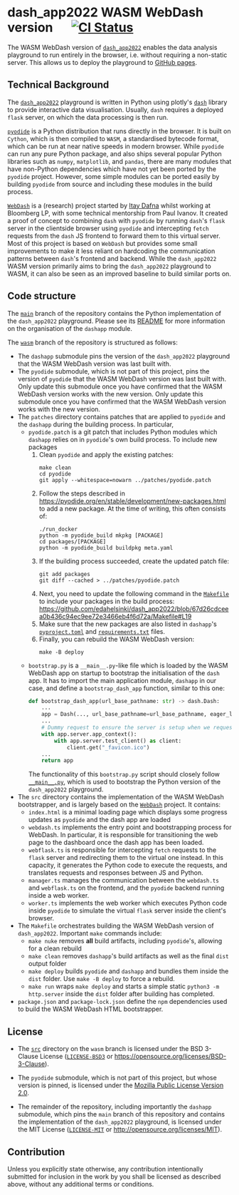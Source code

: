 # dash_app2022 WASM WebDash version &emsp; [![CI Status]][workflow]

[CI Status]: https://img.shields.io/github/workflow/status/edahelsinki/dash_app2022/gh-pages/wasm?label=gh-pages
[workflow]: https://github.com/edahelsinki/dash_app2022/actions/workflows/gh-pages.yml?query=branch%3Awasm

The WASM WebDash version of [`dash_app2022`](https://github.com/edahelsinki/dash_app2022) enables the data analysis playground to run entirely in the browser, i.e. without requiring a non-static server. This allows us to deploy the playground to [GitHub pages](https://www.edahelsinki.fi/dash_app2022).

## Technical Background

The [`dash_app2022`](https://github.com/edahelsinki/dash_app2022) playground is written in Python using plotly's [`dash`](https://github.com/plotly/dash) library to provide interactive data visualisation. Usually, `dash` requires a deployed `flask` server, on which the data processing is then run.

[`pyodide`](https://github.com/pyodide/pyodide) is a Python distribution that runs directly in the browser. It is built on `Cython`, which is then compiled to `WASM`, a standardised bytecode format, which can be run at near native speeds in modern browser. While `pyodide` can run any pure Python package, and also ships several popular Python libraries such as `numpy`, `matplotlib`, and `pandas`, there are many modules that have non-Python dependencies which have not yet been ported by the `pyodide` project. However, some simple modules can be ported easily by building `pyodide` from source and including these modules in the build process.

[`WebDash`](https://github.com/ibdafna/webdash) is a (research) project started by [Itay Dafna](https://github.com/ibdafna) whilst working at Bloomberg LP, with some technical mentorship from Paul Ivanov. It created a proof of concept to combining `dash` with `pyodide` by running `dash`'s `flask` server in the clientside browser using `pyodide` and intercepting `fetch` requests from the `dash` JS frontend to forward them to this virtual server. Most of this project is based on `WebDash` but provides some small improvements to make it less reliant on hardcoding the communication patterns between `dash`'s frontend and backend. While the `dash_app2022` WASM version primarily aims to bring the `dash_app2022` playground to WASM, it can also be seen as an improved baseline to build similar ports on.

## Code structure

The [`main`](https://github.com/edahelsinki/dash_app2022/tree/main) branch of the repository contains the Python implementation of the `dash_app2022` playground. Please see its [README](https://github.com/edahelsinki/dash_app2022/blob/main/README.md) for more information on the organisation of the `dashapp` module.

The [`wasm`](https://github.com/edahelsinki/dash_app2022/tree/wasm) branch of the repository is structured as follows:
* The `dashapp` submodule pins the version of the `dash_app2022` playground that the WASM WebDash version was last built with.
* The `pyodide` submodule, which is not part of this project, pins the version of `pyodide` that the WASM WebDash version was last built with. Only update this submodule once you have confirmed that the WASM WebDash version works with the new version. Only update this submodule once you have confirmed that the WASM WebDash version works with the new version.
* The `patches` directory contains patches that are applied to `pyodide` and the `dashapp` during the building process. In particular,
  * `pyodide.patch` is a git patch that includes Python modules which `dashapp` relies on in `pyodide`'s own build process. To include new packages
    1. Clean `pyodide` and apply the existing patches:
       ```shell
       make clean
       cd pyodide
       git apply --whitespace=nowarn ../patches/pyodide.patch
       ```
    2. Follow the steps described in https://pyodide.org/en/stable/development/new-packages.html to add a new package. At the time of writing, this often consists of:
       ```shell
       ./run_docker
       python -m pyodide_build mkpkg [PACKAGE]
       cd packages/[PACKAGE]
       python -m pyodide_build buildpkg meta.yaml
       ```
    3. If the building process succeeded, create the updated patch file:
       ```shell
       git add packages
       git diff --cached > ../patches/pyodide.patch
       ```
    4. Next, you need to update the following command in the [`Makefile`](https://github.com/edahelsinki/dash_app2022/blob/wasm/Makefile) to include your packages in the build process:
       https://github.com/edahelsinki/dash_app2022/blob/67d26cdceea0b436c94ec9ee72e3466eb4f6d72a/Makefile#L19
    5. Make sure that the new packages are also listed in `dashapp`'s [`pyproject.toml`](https://github.com/edahelsinki/dash_app2022/blob/main/pyproject.toml) and [`requirements.txt`](https://github.com/edahelsinki/dash_app2022/blob/main/requirements.txt) files.
    6. Finally, you can rebuild the WASM WebDash version:
       ```shell
       make -B deploy
       ```
  * `bootstrap.py` is a `__main__.py`-like file which is loaded by the WASM WebDash app on startup to bootstrap the initialisation of the `dash` app. It has to import the main application module, `dashapp` in our case, and define a `bootstrap_dash_app` function, similar to this one:
    ```python
    def bootstrap_dash_app(url_base_pathname: str) -> dash.Dash:
        ...
        app = Dash(..., url_base_pathname=url_base_pathname, eager_loading=True, ...)
        ...
        # Dummy request to ensure the server is setup when we request the index
        with app.server.app_context():
            with app.server.test_client() as client:
                client.get("_favicon.ico")
        ...
        return app
    ```
    The functionality of this `bootstrap.py` script should closely follow [`__main__.py`](https://github.com/edahelsinki/dash_app2022/blob/main/dashapp/__main__.py), which is used to bootstrap the Python version of the `dash_app2022` playground.
* The `src` directory contains the implementation of the WASM WebDash bootstrapper, and is largely based on the [`WebDash`](https://github.com/ibdafna/webdash) project. It contains:
  * `index.html` is a minimal loading page which displays some progress updates as `pyodide` and the dash app are loaded
  * `webdash.ts` implements the entry point and bootstrapping process for WebDash. In particular, it is responsible for transitioning the web page to the dashboard once the dash app has been loaded.
  * `webflask.ts` is responsible for intercepting `fetch` requests to the `flask` server and redirecting them to the virtual one instead. In this capacity, it generates the Python code to execute the requests, and translates requests and responses between JS and Python.
  * `manager.ts` manages the communication between the `webdash.ts` and `webflask.ts` on the frontend, and the `pyodide` backend running inside a web worker.
  * `worker.ts` implements the web worker which executes Python code inside `pyodide` to simulate the virtual `flask` server inside the client's browser.
* The `Makefile` orchestrates building the WASM WebDash version of `dash_app2022`. Important `make` commands include:
  * `make nuke` removes **all** build artifacts, including `pyodide`'s, allowing for a clean rebuild
  * `make clean` removes `dashapp`'s build artifacts as well as the final `dist` output folder
  * `make deploy` builds `pyodide` and `dashapp` and bundles them inside the `dist` folder. Use `make -B deploy` to force a rebuild.
  * `make run` wraps `make deploy` and starts a simple static `python3 -m http.server` inside the `dist` folder after building has completed.
* `package.json` and `package-lock.json` define the `npm` dependencies used to build the WASM WebDash HTML bootstrapper.

## License

* The [`src`](https://github.com/edahelsinki/dash_app2022/tree/wasm/src) directory on the `wasm` branch is licensed under the BSD 3-Clause License ([`LICENSE-BSD3`](LICENSE-BSD3) or https://opensource.org/licenses/BSD-3-Clause).

* The `pyodide` submodule, which is not part of this project, but whose version is pinned, is licensed under the [Mozilla Public License Version 2.0](https://choosealicense.com/licenses/mpl-2.0/).

* The remainder of the repository, including importantly the `dashapp` submodule, which pins the `main` branch of this repository and contains the implementation of the `dash_app2022` playground, is licensed under the MIT License ([`LICENSE-MIT`](LICENSE-MIT) or http://opensource.org/licenses/MIT).

## Contribution

Unless you explicitly state otherwise, any contribution intentionally submitted for inclusion in the work by you shall be licensed as described above, without any additional terms or conditions.
